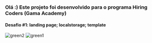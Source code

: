 ### Olá :) Este projeto foi desenvolvido para o programa Hiring Coders (Gama Academy)
#### Desafio #1: landing page; localstorage; template
![green2](https://user-images.githubusercontent.com/72772467/126076046-6eb82645-ce3f-41f0-83ad-0459df7f4739.png)
![green1](https://user-images.githubusercontent.com/72772467/126076122-34290d3e-8b06-4c15-b2ba-1042878c6898.png)

